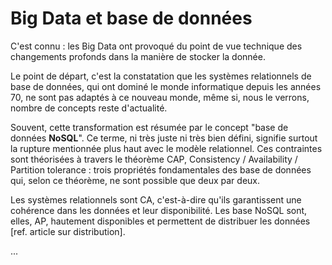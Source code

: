 # Big Data et base de données

C'est connu : les Big Data ont provoqué du point de vue technique des changements profonds dans la manière de stocker la donnée.

Le point de départ, c'est la constatation que les systèmes relationnels de base de données, qui ont dominé le monde informatique depuis les années 70, ne sont pas adaptés à ce nouveau monde, même si, nous le verrons, nombre de concepts reste d'actualité.

Souvent, cette transformation est résumée par le concept "base de données **NoSQL**". Ce terme, ni très juste ni très bien défini, signifie surtout la rupture mentionnée plus haut avec le modèle relationnel. Ces contraintes sont théorisées à travers le théorème CAP, Consistency / Availability / Partition tolerance : trois propriétés fondamentales des base de données qui, selon ce théorème, ne sont possible que deux par deux.

Les systèmes relationnels sont CA, c'est-à-dire qu'ils garantissent une cohérence dans les données et leur disponibilité. Les base NoSQL sont, elles, AP, hautement disponibles et permettent de distribuer les données [ref. article sur distribution].

...